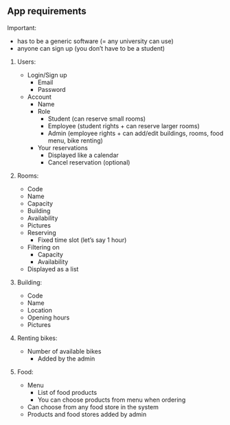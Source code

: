App requirements
---

Important:

- has to be a generic software (= any university can use)
- anyone can sign up (you don’t have to be a student)

1. Users:
    - Login/Sign up
        - Email
        - Password
    - Account
        - Name
        - Role
            - Student (can reserve small rooms)
            - Employee (student rights + can reserve larger rooms)
            - Admin (employee rights + can add/edit buildings, rooms, food menu, bike renting)
        - Your reservations
            - Displayed like a calendar
            - Cancel reservation (optional)

2. Rooms:
    - Code
    - Name
    - Capacity
    - Building
    - Availability
    - Pictures
    - Reserving
        - Fixed time slot (let’s say 1 hour)
    - Filtering on
        - Capacity
        - Availability
    - Displayed as a list

3. Building:
    - Code
    - Name
    - Location
    - Opening hours
    - Pictures

4. Renting bikes:
    - Number of available bikes
        - Added by the admin

5. Food:
    - Menu
        - List of food products
        - You can choose products from menu when ordering
    - Can choose from any food store in the system
    - Products and food stores added by admin